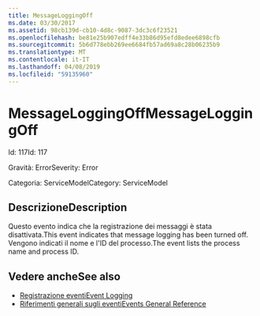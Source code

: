 ```yaml
---
title: MessageLoggingOff
ms.date: 03/30/2017
ms.assetid: 98cb139d-cb10-4d8c-9087-3dc3c6f23521
ms.openlocfilehash: be81e25b907edff4e33b86d95efd8edee6898cfb
ms.sourcegitcommit: 5b6d778ebb269ee6684fb57ad69a8c28b06235b9
ms.translationtype: MT
ms.contentlocale: it-IT
ms.lasthandoff: 04/08/2019
ms.locfileid: "59135960"
---
```

# <a name="messageloggingoff"></a><span data-ttu-id="60e5f-102">MessageLoggingOff</span><span class="sxs-lookup"><span data-stu-id="60e5f-102">MessageLoggingOff</span></span>
<span data-ttu-id="60e5f-103">Id: 117</span><span class="sxs-lookup"><span data-stu-id="60e5f-103">Id: 117</span></span>  
  
 <span data-ttu-id="60e5f-104">Gravità: Error</span><span class="sxs-lookup"><span data-stu-id="60e5f-104">Severity: Error</span></span>  
  
 <span data-ttu-id="60e5f-105">Categoria: ServiceModel</span><span class="sxs-lookup"><span data-stu-id="60e5f-105">Category: ServiceModel</span></span>  
  
## <a name="description"></a><span data-ttu-id="60e5f-106">Descrizione</span><span class="sxs-lookup"><span data-stu-id="60e5f-106">Description</span></span>  
 <span data-ttu-id="60e5f-107">Questo evento indica che la registrazione dei messaggi è stata disattivata.</span><span class="sxs-lookup"><span data-stu-id="60e5f-107">This event indicates that message logging has been turned off.</span></span> <span data-ttu-id="60e5f-108">Vengono indicati il nome e l'ID del processo.</span><span class="sxs-lookup"><span data-stu-id="60e5f-108">The event lists the process name and process ID.</span></span>  
  
## <a name="see-also"></a><span data-ttu-id="60e5f-109">Vedere anche</span><span class="sxs-lookup"><span data-stu-id="60e5f-109">See also</span></span>

- [<span data-ttu-id="60e5f-110">Registrazione eventi</span><span class="sxs-lookup"><span data-stu-id="60e5f-110">Event Logging</span></span>](../../../../../docs/framework/wcf/diagnostics/event-logging/index.md)
- [<span data-ttu-id="60e5f-111">Riferimenti generali sugli eventi</span><span class="sxs-lookup"><span data-stu-id="60e5f-111">Events General Reference</span></span>](../../../../../docs/framework/wcf/diagnostics/event-logging/events-general-reference.md)
